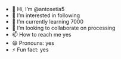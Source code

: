 - 👋 Hi, I’m @antosetia5
- 👀 I’m interested in following 
- 🌱 I’m currently learning 7000
- 💞️ I’m looking to collaborate on processing 
- 📫 How to reach me yes
- 😄 Pronouns: yes
- ⚡ Fun fact: yes

<!---
antosetia5/antosetia5 is a ✨ special ✨ repository because its `README.md` (this file) appears on your GitHub profile.
You can click the Preview link to take a look at your changes.
--->
